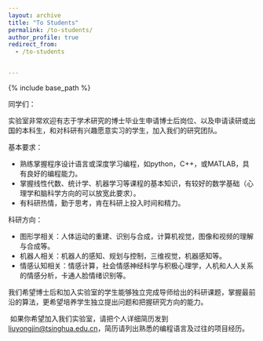 ```yaml
---
layout: archive
title: "To Students"
permalink: /to-students/
author_profile: true
redirect_from:
  - /to-students


---
```


{% include base_path %}

同学们：

​		实验室非常欢迎有志于学术研究的博士毕业生申请博士后岗位、以及申请读研或出国的本科生，和对科研有兴趣愿意实习的学生，加入我们的研究团队。

基本要求：

- 熟练掌握程序设计语言或深度学习编程，如python，C++，或MATLAB，具有良好的编程能力。
- 掌握线性代数、统计学、机器学习等课程的基本知识，有较好的数学基础（心理学和脑科学方向的可以放宽此要求）。
- 有科研热情，勤于思考，肯在科研上投入时间和精力。

科研方向：

- 图形学相关：人体运动的重建、识别与合成，计算机视觉，图像和视频的理解与合成等。
- 机器人相关：机器人的感知、规划与控制，三维视觉，机器感知等。
- 情感认知相关：情感计算，社会情感神经科学与积极心理学，人机和人人关系的情感分析，卡通人脸情绪识别等。

​		我们希望博士后和加入实验室的学生能够独立完成导师给出的科研课题，掌握最前沿的算法，更希望培养学生独立提出问题和把握研究方向的能力。

​		如果你希望加入我们实验室，请把个人详细简历发到 liuyongjin@tsinghua.edu.cn，简历请列出熟悉的编程语言及过往的项目经历。

